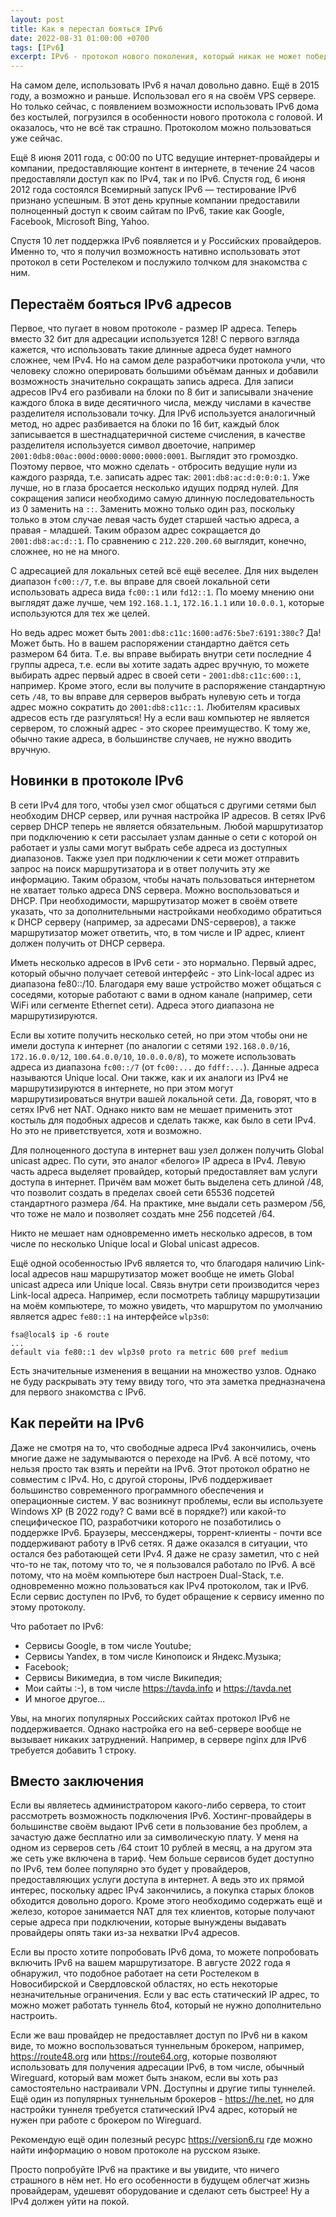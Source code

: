 ```yaml
---
layout: post
title: Как я перестал бояться IPv6
date: 2022-08-31 01:00:00 +0700
tags: [IPv6]
excerpt: IPv6 - протокол нового поколения, который никак не может победить IPv4.
---
```

На самом деле, использовать IPv6 я начал довольно давно. Ещё в 2015 году, а возможно и раньше. Использовал его я на своём VPS сервере. Но только сейчас, с появлением возможности использовать IPv6 дома без костылей, погрузился в особенности нового протокола с головой. И оказалось, что не всё так страшно. Протоколом можно пользоваться уже сейчас.

Ещё 8 июня 2011 года, с 00:00 по UTC ведущие интернет-провайдеры и компании, предоставляющие контент в интернете, в течение 24 часов предоставляли доступ как по IPv4, так и по IPv6. Спустя год, 6 июня 2012 года состоялся Всемирный запуск IPv6 — тестирование IPv6 признано успешным. В этот день крупные компании предоставили полноценный доступ к своим сайтам по IPv6, такие как Google, Facebook, Microsoft Bing, Yahoo.

Спустя 10 лет поддержка IPv6 появляется и у Российских провайдеров. Именно то, что я получил возможность нативно использовать этот протокол в сети Ростелеком и послужило толчком для знакомства с ним.

## Перестаём бояться IPv6 адресов

Первое, что пугает в новом протоколе - размер IP адреса. Теперь вместо 32 бит для адресации используется 128! С первого взгляда кажется, что использовать такие длинные адреса будет намного сложнее, чем IPv4. Но на самом деле разработчики протокола учли, что человеку сложно оперировать большими объёмам данных и добавили возможность значительно сокращать запись адреса. Для записи адресов IPv4 его разбивали на блоки по 8 бит и записывали значение каждого блока в виде десятичного числа, между числами в качестве разделителя использовали точку. Для IPv6 используется аналогичный метод, но адрес разбивается на блоки по 16 бит, каждый блок записывается в шестнадцатеричной системе счисления, в качестве разделителя используется символ двоеточие, например `2001:0db8:00ac:000d:0000:0000:0000:0001`. Выглядит это громоздко. Поэтому первое, что можно сделать - отбросить ведущие нули из каждого разряда, т.е. записать адрес так: `2001:db8:ac:d:0:0:0:1`. Уже лучше, но в глаза бросается несколько идущих подряд нулей. Для сокращения записи необходимо самую длинную последовательность из 0 заменить на `::`. Заменить можно только один раз, поскольку только в этом случае левая часть будет старшей частью адреса, а правая - младшей. Таким образом адрес сокращается до `2001:db8:ac:d::1`. По сравнению с `212.220.200.60` выглядит, конечно, сложнее, но не на много.

С адресацией для локальных сетей всё ещё веселее. Для них выделен диапазон `fc00::/7`, т.е. вы вправе для своей локальной сети использовать адреса вида `fc00::1` или `fd12::1`. По моему мнению они выглядят даже лучше, чем `192.168.1.1`, `172.16.1.1` или `10.0.0.1`, которые используются для тех же целей.

Но ведь адрес может быть `2001:db8:c11c:1600:ad76:5be7:6191:380c`? Да! Может быть. Но в вашем распоряжении стандартно даётся сеть размером 64 бита. Т.е. вы вправе выбирать внутри сети последние 4 группы адреса, т.е. если вы хотите задать адрес вручную, то можете выбирать адрес первый адрес в своей сети - `2001:db8:c11c:600::1`, например. Кроме этого, если вы получите в распоряжение стандартную сеть `/48`, то вы вправе для серверов выбрать нулевую сеть и тогда адрес можно сократить до `2001:db8:c11c::1`. Любителям красивых адресов есть где разгуляться! Ну а если ваш компьютер не является сервером, то сложный адрес - это скорее преимущество. К тому же, обычно такие адреса, в большинстве случаев, не нужно вводить вручную.

## Новинки в протоколе IPv6

В сети IPv4 для того, чтобы узел смог общаться с другими сетями был необходим DHCP сервер, или ручная настройка IP адресов. В сетях IPv6 сервер DHCP теперь не является обязательным. Любой маршрутизатор при подключению к сети рассылает узлам данные о сети с которой он работает и узлы сами могут выбрать себе адреса из доступных диапазонов. Также узел при подключении к сети может отправить запрос на поиск маршрутизатора и в ответ получить эту же информацию. Таким образом, чтобы начать пользоваться интернетом не хватает только адреса DNS сервера. Можно воспользоваться и DHCP. При необходимости, маршрутизатор может в своём ответе указать, что за дополнительными настройками необходимо обратиться к DHCP серверу (например, за адресами DNS-серверов), а также маршрутизатор может ответить, что, в том числе и IP адрес, клиент должен получить от DHCP сервера.

Иметь несколько адресов в IPv6 сети - это нормально. Первый адрес, который обычно получает сетевой интерфейс - это Link-local адрес из диапазона fe80::/10. Благодаря ему ваше устройство может общаться с соседями, которые работают с вами в одном канале (например, сети WiFi или сегменте Ethernet сети). Адреса этого диапазона не маршрутизируются.

Если вы хотите получить несколько сетей, но при этом чтобы они не имели доступа к интернет (по аналогии с сетями `192.168.0.0/16`, `172.16.0.0/12`, `100.64.0.0/10`, `10.0.0.0/8`), то можете использовать адреса из диапазона `fc00::/7` (от `fc00:...` до `fdff:...`). Данные адреса называются Unique local. Они также, как и их аналоги из IPv4 не маршрутизируются в интернете, но при этом могут маршрутизироваться внутри вашей локальной сети. Да, говорят, что в сетях IPv6 нет NAT. Однако никто вам не мешает применить этот костыль для подобных адресов и сделать также, как было в сети IPv4. Но это не приветствуется, хотя и возможно.

Для полноценного доступа в интернет ваш узел должен получить Global unicast адрес. По сути, это аналог «белого» IP адреса в IPv4. Левую часть адреса выделяет провайдер, который предоставляет вам услуги доступа в интернет. Причём вам может быть выделена сеть длиной /48, что позволит создать в пределах своей сети 65536 подсетей стандартного размера /64. На практике, мне выдали сеть размером /56, что тоже не мало и позволяет создать мне 256 подсетей /64.

Никто не мешает нам одновременно иметь несколько адресов, в том числе по несколько Unique local и Global unicast адресов.

Ещё одной особенностью IPv6 является то, что благодаря наличию Link-local адресов наш маршрутизатор может вообще не иметь Global unicast адреса или Unique local. Связь внутри сети производится через Link-local адреса. Например, если посмотреть таблицу маршрутизации на моём компьютере, то можно увидеть, что маршрутом по умолчанию является адрес `fe80::1` на интерфейсе `wlp3s0`:

```console
fsa@local$ ip -6 route
...
default via fe80::1 dev wlp3s0 proto ra metric 600 pref medium
```

Есть значительные изменения в вещании на множество узлов. Однако не буду раскрывать эту тему ввиду того, что эта заметка предназначена для первого знакомства с IPv6.

## Как перейти на IPv6

Даже не смотря на то, что свободные адреса IPv4 закончились, очень многие даже не задумываются о переходе на IPv6. А всё потому, что нельзя просто так взять и перейти на IPv6. Этот протокол обратно не совместим с IPv4. Но, с другой стороны, IPv6 поддерживает большинство современного программного обеспечения и операционные систем. У вас возникнут проблемы, если вы используете Windows XP (В 2022 году? С вами всё в порядке?) или какой-то специфическое ПО, разработчики которого не позаботились о поддержке IPv6. Браузеры, мессенджеры, торрент-клиенты - почти все поддерживают работу в IPv6 сетях. Я даже оказался в ситуации, что остался без работающей сети IPv4. Я даже не сразу заметил, что с ней что-то не так, потому что то, че я пользовался работало по IPv6. А всё потому, что на моём компьютере был настроен Dual-Stack, т.е. одновременно можно пользоваться как IPv4 протоколом, так и IPv6. Если сервис доступен по IPv6, то будет обращение к сервису именно по этому протоколу.

Что работает по IPv6:

* Сервисы Google, в том числе Youtube;
* Сервисы Yandex, в том числе Кинопоиск и Яндекс.Музыка;
* Facebook;
* Сервисы Викимедиа, в том числе Википедия;
* Мои сайты :-), в том числе <https://tavda.info> и <https://tavda.net>
* И многое другое...

Увы, на многих популярных Российских сайтах протокол IPv6 не поддерживается. Однако настройка его на веб-сервере вообще не вызывает никаких затруднений. Например, в сервере nginx для IPv6 требуется добавить 1 строку.

## Вместо заключения

Если вы являетесь администратором какого-либо сервера, то стоит рассмотреть возможность подключения IPv6. Хостинг-провайдеры в большинстве своём выдают IPv6 сети в пользование без проблем, а зачастую даже бесплатно или за символическую плату. У меня на одном из серверов сеть /64 стоит 10 рублей в месяц, а на другом эта же сеть уже включена в тариф. Чем больше сервисов будет доступно по IPv6, тем более популярно это будет у провайдеров, предоставляющих услуги доступа в интернет. А ведь это их прямой интерес, поскольку адрес IPv4 закончились, а покупка старых блоков обходится довольно дорого. Кроме этого необходимо содержать ещё и железо, которое занимается NAT для тех клиентов, которые получают серые адреса при подключении, которые вынуждены выдавать провайдеры опять таки из-за нехватки IPv4 адресов.

Если вы просто хотите попробовать IPv6 дома, то можете попробовать включить IPv6 на вашем маршрутизаторе. В августе 2022 года я обнаружил, что подобное работает на сети Ростелеком в Новосибирской и Свердловской областях, но есть некоторые незначительные ограничения. Если у вас есть статический IP адрес, то можно может работать туннель 6to4, который не нужно дополнительно настроить.

Если же ваш провайдер не предоставляет доступ по IPv6 ни в каком виде, то можно воспользоваться туннельным брокером, например, <https://route48.org> или <https://route64.org>, которые позволяют использовать для получения адресации IPv6, в том числе, обычный Wireguard, который вам может быть знаком, если вы хоть раз самостоятельно настраивали VPN. Доступны и другие типы туннелей. Ещё один из популярных туннельным брокеров - <https://he.net>, но для настройки туннеля требуется статический IPv4 адрес, который не нужен при работе с брокером по Wireguard.

Рекомендую ещё один полезный ресурс <https://version6.ru> где можно найти информацию о новом протоколе на русском языке.

Просто попробуйте IPv6 на практике и вы увидите, что ничего страшного в нём нет. Но его особенности в будущем облегчат жизнь провайдерам, удешевят оборудование и сделают сеть быстрее! Ну а IPv4 должен уйти на покой.
